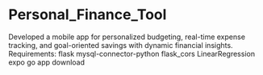 # Personal_Finance_Tool
Developed a mobile app for personalized budgeting, real-time expense tracking, and goal-oriented savings with dynamic financial insights.
Requirements:
flask
mysql-connector-python
flask_cors
LinearRegression
expo go app download
